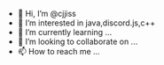 - 👋 Hi, I’m @cjjiss
- 👀 I’m interested in java,discord.js,c++
- 🌱 I’m currently learning ...
- 💞️ I’m looking to collaborate on ...
- 📫 How to reach me ...

<!---
cjjiss/cjjiss is a ✨ special ✨ repository because its `README.md` (this file) appears on your GitHub profile.
You can click the Preview link to take a look at your changes.
--->
